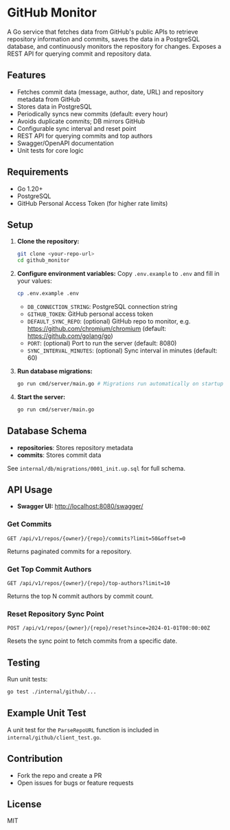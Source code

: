 # GitHub Monitor

A Go service that fetches data from GitHub's public APIs to retrieve repository information and commits, saves the data in a PostgreSQL database, and continuously monitors the repository for changes. Exposes a REST API for querying commit and repository data.

## Features

- Fetches commit data (message, author, date, URL) and repository metadata from GitHub
- Stores data in PostgreSQL
- Periodically syncs new commits (default: every hour)
- Avoids duplicate commits; DB mirrors GitHub
- Configurable sync interval and reset point
- REST API for querying commits and top authors
- Swagger/OpenAPI documentation
- Unit tests for core logic

## Requirements

- Go 1.20+
- PostgreSQL
- GitHub Personal Access Token (for higher rate limits)

## Setup

1. **Clone the repository:**

   ```sh
   git clone <your-repo-url>
   cd github_monitor
   ```

2. **Configure environment variables:**
   Copy `.env.example` to `.env` and fill in your values:

   ```sh
   cp .env.example .env
   ```

   - `DB_CONNECTION_STRING`: PostgreSQL connection string
   - `GITHUB_TOKEN`: GitHub personal access token
   - `DEFAULT_SYNC_REPO`: (optional) GitHub repo to monitor, e.g. https://github.com/chromium/chromium (default: https://github.com/golang/go)
   - `PORT`: (optional) Port to run the server (default: 8080)
   - `SYNC_INTERVAL_MINUTES`: (optional) Sync interval in minutes (default: 60)

3. **Run database migrations:**

   ```sh
   go run cmd/server/main.go # Migrations run automatically on startup
   ```

4. **Start the server:**
   ```sh
   go run cmd/server/main.go
   ```

## Database Schema

- **repositories**: Stores repository metadata
- **commits**: Stores commit data

See `internal/db/migrations/0001_init.up.sql` for full schema.

## API Usage

- **Swagger UI:** [http://localhost:8080/swagger/](http://localhost:8080/swagger/)

### Get Commits

```
GET /api/v1/repos/{owner}/{repo}/commits?limit=50&offset=0
```

Returns paginated commits for a repository.

### Get Top Commit Authors

```
GET /api/v1/repos/{owner}/{repo}/top-authors?limit=10
```

Returns the top N commit authors by commit count.

### Reset Repository Sync Point

```
POST /api/v1/repos/{owner}/{repo}/reset?since=2024-01-01T00:00:00Z
```

Resets the sync point to fetch commits from a specific date.

## Testing

Run unit tests:

```sh
go test ./internal/github/...
```

## Example Unit Test

A unit test for the `ParseRepoURL` function is included in `internal/github/client_test.go`.

## Contribution

- Fork the repo and create a PR
- Open issues for bugs or feature requests

## License

MIT

